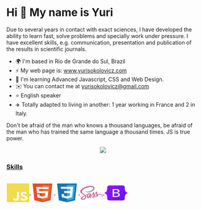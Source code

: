 Hi 👋 My name is Yuri
==========================

Due to several years in contact with exact sciences, I have developed the ability to learn fast, solve problems and specially work under pressure. I have excellent  skills, e.g. communication, presentation and publication of the results in scientific journals.

* 🌍 I'm based in Rio de Grande do Sul, Brazil
* ⚡ My web page is: www.yurisokolovicz.com
* 🧠 I'm learning Advanced Javascript, CSS and Web Design.
* ✉️ You can contact me at yurisokolovicz@gmail.com
* ⭐ English speaker
* ✈️ Totally adapted to living in another: 1 year working in France and 2 in Italy. 

Don't be afraid of the man who knows a thousand languages, be afraid of the man who has trained the same language a thousand times. JS is true power.

<div align="center">
  <a href="https://github.com/yurisokolovicz">
  <img height="180em" src="https://github-readme-stats.vercel.app/api/top-langs/?username=yurisokolovicz&layout=compact&langs_count=7&theme=dracula"/>
</div>

### Skills
  
<div style="display: inline_block"><br>
  <img align="center" alt="Rafa-Js" height="50" width="60" src="https://raw.githubusercontent.com/devicons/devicon/master/icons/javascript/javascript-plain.svg">
  <img align="center" alt="Rafa-HTML" height="50" width="60" src="https://raw.githubusercontent.com/devicons/devicon/master/icons/html5/html5-original.svg">
  <img align="center" alt="Rafa-CSS" height="50" width="60" src="https://raw.githubusercontent.com/devicons/devicon/master/icons/css3/css3-original.svg">
  <img align="center" alt="Rafa-CSS" height="50" width="60" src="https://raw.githubusercontent.com/devicons/devicon/master/icons/sass/sass-original.svg">
  <img align="center" alt="Rafa-CSS" height="50" width="60" src="https://raw.githubusercontent.com/devicons/devicon/master/icons/bootstrap/bootstrap-original.svg">
</div>

